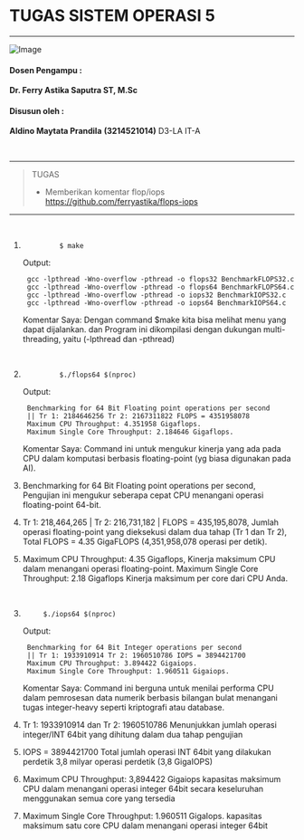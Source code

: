 # TUGAS SISTEM OPERASI 5

---

![Image](https://github.com/user-attachments/assets/838b068c-4d85-452a-aca6-352d279fbd3f)

#### Dosen Pengampu :
**Dr. Ferry Astika Saputra ST, M.Sc**

#### Disusun oleh :
**Aldino Maytata Prandila**
**(3214521014)**
D3-LA IT-A

<br>

---
>TUGAS
>- Memberikan komentar flop/iops
> https://github.com/ferryastika/flops-iops
>
---

<br>

1.	            $ make
    Output:

        gcc -lpthread -Wno-overflow -pthread -o flops32 BenchmarkFLOPS32.c
        gcc -lpthread -Wno-overflow -pthread -o flops64 BenchmarkFLOPS64.c
        gcc -lpthread -Wno-overflow -pthread -o iops32 BenchmarkIOPS32.c
        gcc -lpthread -Wno-overflow -pthread -o iops64 BenchmarkIOPS64.c

    Komentar Saya:
    Dengan command $make kita bisa melihat menu yang dapat dijalankan. dan Program ini dikompilasi dengan dukungan multi-threading, yaitu (-lpthread dan -pthread)

<br>

2.	            $./flops64 $(nproc)
    Output:

        Benchmarking for 64 Bit Floating point operations per second
        || Tr 1: 2184646256 Tr 2: 2167311822 FLOPS = 4351958078
        Maximum CPU Throughput: 4.351958 Gigaflops.
        Maximum Single Core Throughput: 2.184646 Gigaflops.

    Komentar Saya:
Command ini untuk mengukur kinerja yang ada pada CPU dalam komputasi berbasis floating-point (yg biasa digunakan pada AI).

1. Benchmarking for 64 Bit Floating point operations per second, Pengujian ini mengukur seberapa cepat CPU menangani operasi floating-point 64-bit.
   
2. Tr 1: 218,464,265 | Tr 2: 216,731,182 | FLOPS = 435,195,8078, Jumlah operasi floating-point yang dieksekusi dalam dua tahap (Tr 1 dan Tr 2), Total FLOPS = 4.35 GigaFLOPS (4,351,958,078 operasi per detik).
 
3. Maximum CPU Throughput: 4.35 Gigaflops, Kinerja maksimum CPU dalam menangani operasi floating-point. Maximum Single Core Throughput: 2.18 Gigaflops Kinerja maksimum per core dari CPU Anda.
   
<br>

3.	        $./iops64 $(nproc)
    Output:

        Benchmarking for 64 Bit Integer operations per second
        || Tr 1: 1933910914 Tr 2: 1960510786 IOPS = 3894421700
        Maximum CPU Throughput: 3.894422 Gigaiops.
        Maximum Single Core Throughput: 1.960511 Gigaiops.

    Komentar Saya:
Command ini berguna untuk menilai performa CPU dalam pemrosesan data numerik berbasis bilangan bulat menangani tugas integer-heavy seperti kriptografi atau database.
    
1. Tr 1: 1933910914 dan Tr 2: 1960510786 Menunjukkan jumlah operasi integer/INT 64bit yang dihitung dalam dua tahap pengujian

2. IOPS = 3894421700 Total jumlah operasi INT 64bit yang dilakukan perdetik 3,8 milyar operasi perdetik (3,8 GigaIOPS)

3. Maximum CPU Throughput:  3,894422 Gigaiops kapasitas maksimum CPU dalam menangani operasi integer 64bit secara keseluruhan menggunakan semua core yang tersedia

4. Maximum Single Core Throughput: 1.960511 GigaIops. kapasitas maksimum satu core CPU dalam menangani operasi integer 64bit
   

